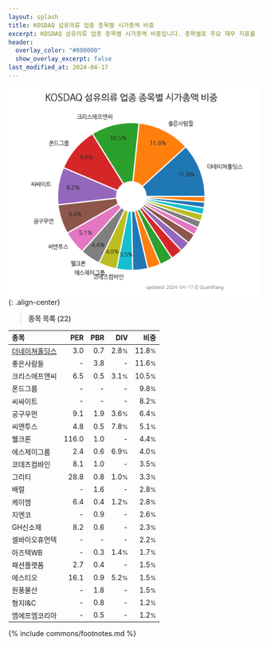 ```yaml
---
layout: splash
title: KOSDAQ 섬유의류 업종 종목별 시가총액 비중
excerpt: KOSDAQ 섬유의류 업종 종목별 시가총액 비중입니다. 종목별로 주요 재무 지표를 함께 표시합니다.
header:
  overlay_color: "#800000"
  show_overlay_excerpt: false
last_modified_at: 2024-04-17
---
```



![KOSDAQ 섬유의류 업종 종목별 시가총액 비중](/stats/sector/images/kosdaq_업종_섬유의류_종목.png){: .align-center}


> **종목 목록 (22)**<a id="list"></a>

| **종목** | **PER** | **PBR** | **DIV** | **비중** |
| :------- | ------: | ------: | ------: | -------: |
| [더네이쳐홀딩스](/298540/) | 3.0 | 0.7 | 2.8<small>%</small> | 11.8<small>%</small> |
| 좋은사람들 | - | 3.8 | - | 11.6<small>%</small> |
| 크리스에프앤씨 | 6.5 | 0.5 | 3.1<small>%</small> | 10.5<small>%</small> |
| 폰드그룹 | - | - | - | 9.8<small>%</small> |
| 씨싸이트 | - | - | - | 8.2<small>%</small> |
| 공구우먼 | 9.1 | 1.9 | 3.6<small>%</small> | 6.4<small>%</small> |
| 씨앤투스 | 4.8 | 0.5 | 7.8<small>%</small> | 5.1<small>%</small> |
| 웰크론 | 116.0 | 1.0 | - | 4.4<small>%</small> |
| 에스제이그룹 | 2.4 | 0.6 | 6.9<small>%</small> | 4.0<small>%</small> |
| 코데즈컴바인 | 8.1 | 1.0 | - | 3.5<small>%</small> |
| 그리티 | 28.8 | 0.8 | 1.0<small>%</small> | 3.3<small>%</small> |
| 배럴 | - | 1.6 | - | 2.8<small>%</small> |
| 케이엠 | 6.4 | 0.4 | 1.2<small>%</small> | 2.8<small>%</small> |
| 지엔코 | - | 0.9 | - | 2.6<small>%</small> |
| GH신소재 | 8.2 | 0.6 | - | 2.3<small>%</small> |
| 셀바이오휴먼텍 | - | - | - | 2.2<small>%</small> |
| 아즈텍WB | - | 0.3 | 1.4<small>%</small> | 1.7<small>%</small> |
| 패션플랫폼 | 2.7 | 0.4 | - | 1.5<small>%</small> |
| 에스티오 | 16.1 | 0.9 | 5.2<small>%</small> | 1.5<small>%</small> |
| 원풍물산 | - | 1.8 | - | 1.5<small>%</small> |
| 형지I&C | - | 0.8 | - | 1.2<small>%</small> |
| 엠에프엠코리아 | - | 0.5 | - | 1.2<small>%</small> |

{% include commons/footnotes.md %}